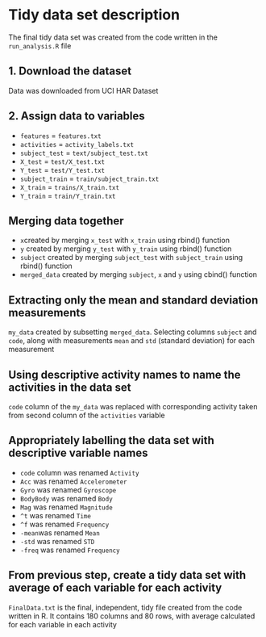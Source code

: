 # Tidy data set description

The final tidy data set was created from the code written in the ```run_analysis.R``` file

## 1. Download the dataset
Data was downloaded from UCI HAR Dataset

## 2. Assign data to variables
   * ```features``` = ```features.txt```
   * ```activities``` = ```activity_labels.txt```
   * ```subject_test``` = ```text/subject_test.txt```
   * ```X_test``` = ```test/X_test.txt```
   * ```Y_test``` = ```test/Y_test.txt```
   * ```subject_train``` = ```train/subject_train.txt```
   * ```X_train``` = ```trains/X_train.txt```
   * ```Y_train``` = ```train/Y_train.txt```

## Merging data together 
   * ```x```created by merging ```x_test``` with ```x_train``` using rbind() function
   * ```y``` created by merging ```y_test``` with ```y_train``` using rbind() function
   * ```subject``` created by merging ```subject_test``` with ```subject_train``` using rbind() function
   * ```merged_data``` created by merging ```subject```, ```x``` and ```y``` using cbind() function
          
 ## Extracting only the mean and standard deviation measurements
  ```my_data``` created by subsetting ```merged_data```. Selecting columns ```subject``` and ```code```, along with measurements ```mean``` and ```std``` (standard deviation) for each measurement
  
  ## Using descriptive activity names to name the activities in the data set
 ```code``` column of the ```my_data``` was replaced with corresponding activity taken from second column of the ```activities``` variable
 
 ## Appropriately labelling the data set with descriptive variable names
   * ```code``` column was renamed ```Activity```
   * ```Acc``` was renamed ```Accelerometer```
   * ```Gyro``` was renamed ```Gyroscope```
   * ```BodyBody``` was renamed ```Body```
   * ```Mag``` was renamed ```Magnitude```
   * ```^t``` was renamed ```Time```
   * ```^f``` was renamed ```Frequency```
   * ```-mean```was renamed ```Mean```
   * ```-std``` was renamed ```STD```
   * ```-freq``` was renamed ```Frequency```
      
  ## From previous step, create a tidy data set with average of each variable for each activity
  ```FinalData.txt``` is the final, independent, tidy file created from the code written in R. It contains 180 columns and 80 rows, with average calculated for each variable in each activity
